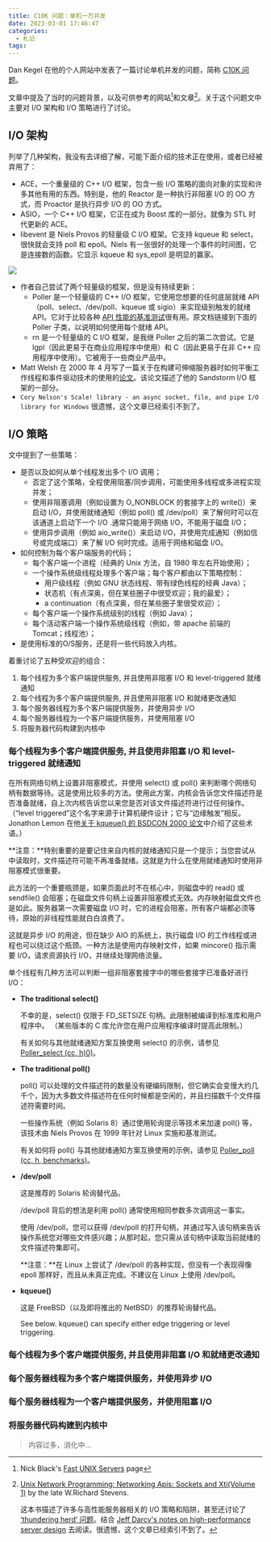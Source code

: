 ```yaml
---
title: C10K 问题：单机一万并发
date: 2023-03-01 17:46:47
categories: 
  - 札记
tags:
---
```


Dan Kegel 在他的个人网站中发表了一篇讨论单机并发的问题，简称 [C10K 问题](http://www.kegel.com/c10k.html)。

文章中提及了当时的问题背景，以及可供参考的网站[^1]和文章[^2]。关于这个问题文中主要对 I/O 架构和 I/O 策略进行了讨论。

[^1]: Nick Black's [Fast UNIX Servers](https://nick-black.com/dankwiki/index.php/Network_servers) page

[^2]: [Unix Network Programming: Networking Apis: Sockets and Xti(Volume 1)](http://www.amazon.com/exec/obidos/ASIN/013490012X/) by the late W.Richard Stevens.

    这本书描述了许多与高性能服务器相关的 I/O 策略和陷阱，甚至还讨论了 [‘thundering herd’ 问题](http://www.citi.umich.edu/projects/linux-scalability/reports/accept.html)。结合 [Jeff Darcy's notes on high-performance server design](http://pl.atyp.us/content/tech/servers.html) 去阅读。很遗憾，这个文章已经索引不到了。

<!-- more -->

## I/O 架构

列举了几种架构，我没有去详细了解，可能下面介绍的技术正在使用，或者已经被弃用了：

* ACE，一个重量级的 C++ I/O 框架，包含一些 I/O 策略的面向对象的实现和许多其他有用的东西。特别是，他的 Reactor 是一种执行非阻塞 I/O 的 OO 方式，而 Proactor 是执行异步 I/O 的 OO 方式。
* ASIO，一个 C++ I/O 框架，它正在成为 Boost 库的一部分。就像为 STL 时代更新的 ACE。
* libevent 是 Niels Provos 的轻量级 C I/O 框架。它支持 kqueue 和 select，很快就会支持 poll 和 epoll。Niels 有一张很好的处理一个事件的时间图，它是连接数的函数。它显示 kqueue 和 sys_epoll 是明显的赢家。

![](https://monkey.org/~provos/libevent/libevent-benchmark.jpg)

* 作者自己尝试了两个轻量级的框架，但是没有持续更新：
  * Poller 是一个轻量级的 C++ I/O 框架，它使用您想要的任何底层就绪 API（poll、select、/dev/poll、kqueue 或 sigio）来实现级别触发的就绪 API。它对于比较各种 [API 性能的基准测试](http://www.kegel.com/dkftpbench/Poller_bench.html)很有用。原文档链接到下面的 Poller 子类，以说明如何使用每个就绪 API。
  * rn 是一个轻量级的 C I/O 框架，是我继 Poller 之后的第二次尝试。它是 lgpl（因此更易于在商业应用程序中使用）和 C（因此更易于在非 C++ 应用程序中使用）。它被用于一些商业产品中。
* Matt Welsh 在 2000 年 4 月写了一篇关于在构建可伸缩服务器时如何平衡工作线程和事件驱动技术的使用的[论文](http://www.cs.berkeley.edu/~mdw/papers/events.pdf)。该论文描述了他的 Sandstorm I/O 框架的一部分。
* `Cory Nelson's Scale! library - an async socket, file, and pipe I/O library for Windows` 很遗憾，这个文章已经索引不到了。

## I/O 策略

文中提到了一些策略：

* 是否以及如何从单个线程发出多个 I/O 调用；
  * 否定了这个策略，全程使用阻塞/同步调用，可能使用多线程或多进程实现并发；
  * 使用非阻塞调用（例如设置为 O_NONBLOCK 的套接字上的 write()）来启动 I/O，并使用就绪通知（例如 poll() 或 /dev/poll）来了解何时可以在该通道上启动下一个 I/O .通常只能用于网络 I/O，不能用于磁盘 I/O；
  * 使用异步调用（例如 aio_write()）来启动 I/O，并使用完成通知（例如信号或完成端口）来了解 I/O 何时完成。适用于网络和磁盘 I/O。
* 如何控制为每个客户端服务的代码；
  * 每个客户端一个进程（经典的 Unix 方法，自 1980 年左右开始使用）；
  * 一个操作系统级线程处理多个客户端；每个客户都由以下策略控制：
    * 用户级线程（例如 GNU 状态线程、带有绿色线程的经典 Java）；
    * 状态机（有点深奥，但在某些圈子中很受欢迎；我的最爱）；
    * a continuation（有点深奥，但在某些圈子里很受欢迎）；
  * 每个客户端一个操作系统级别的线程（例如 Java）；
  * 每个活动客户端一个操作系统级线程（例如，带 apache 前端的 Tomcat；线程池）；
* 是使用标准的O/S服务，还是将一些代码放入内核。

着重讨论了五种受欢迎的组合：

1. 每个线程为多个客户端提供服务, 并且使用非阻塞 I/O 和 level-triggered 就绪通知
2. 每个线程为多个客户端提供服务, 并且使用非阻塞 I/O 和就绪更改通知
3. 每个服务器线程为多个客户端提供服务，并使用异步 I/O
4. 每个服务器线程为一个客户端提供服务，并使用阻塞 I/O
5. 将服务器代码构建到内核中

### 每个线程为多个客户端提供服务, 并且使用非阻塞 I/O 和 level-triggered 就绪通知

在所有网络句柄上设置非阻塞模式，并使用 select() 或 poll() 来判断哪个网络句柄有数据等待。这是使用比较多的方法。使用此方案，内核会告诉您文件描述符是否准备就绪，自上次内核告诉您以来您是否对该文件描述符进行过任何操作。（“level triggered”这个名字来源于计算机硬件设计；它与“边缘触发”相反。 Jonathon Lemon 在他[关于 kqueue() 的 BSDCON 2000 论文](https://people.freebsd.org/~jlemon/papers/kqueue.pdf)中介绍了这些术语。）

**注意：**特别重要的是要记住来自内核的就绪通知只是一个提示；当您尝试从中读取时，文件描述符可能不再准备就绪。这就是为什么在使用就绪通知时使用非阻塞模式很重要。

此方法的一个重要瓶颈是，如果页面此时不在核心中，则磁盘中的 read() 或 sendfile() 会阻塞；在磁盘文件句柄上设置非阻塞模式无效。内存映射磁盘文件也是如此。服务器第一次需要磁盘 I/O 时，它的进程会阻塞，所有客户端都必须等待，原始的非线程性能就白白浪费了。

这就是异步 I/O 的用途，但在缺少 AIO 的系统上，执行磁盘 I/O 的工作线程或进程也可以绕过这个瓶颈。一种方法是使用内存映射文件，如果 mincore() 指示需要 I/O，请求资源执行 I/O，并继续处理网络流量。

单个线程有几种方法可以判断一组非阻塞套接字中的哪些套接字已准备好进行 I/O：

* **The traditional select()**

  不幸的是，select() 仅限于 FD_SETSIZE 句柄。此限制被编译到标准库和用户程序中。 （某些版本的 C 库允许您在用户应用程序编译时提高此限制。）

  有关如何与其他就绪通知方案互换使用 select() 的示例，请参见 [Poller_select (cc, h)0)](http://www.kegel.com/dkftpbench/doc/Poller_select.html)。

* **The traditional poll()**
  
  poll() 可以处理的文件描述符的数量没有硬编码限制，但它确实会变慢大约几千个，因为大多数文件描述符在任何时候都是空闲的，并且扫描数千个文件描述符需要时间。

  一些操作系统（例如 Solaris 8）通过使用轮询提示等技术来加速 poll() 等，该技术由 Niels Provos 在 1999 年针对 Linux 实施和基准测试。

  有关如何将 poll() 与其他就绪通知方案互换使用的示例，请参见 [Poller_poll (cc, h, benchmarks)](http://www.kegel.com/dkftpbench/doc/Poller_poll.html)。

* **/dev/poll**

  这是推荐的 Solaris 轮询替代品。

  /dev/poll 背后的想法是利用 poll() 通常使用相同参数多次调用这一事实。

  使用 /dev/poll，您可以获得 /dev/poll 的打开句柄，并通过写入该句柄来告诉操作系统您对哪些文件感兴趣；从那时起，您只需从该句柄中读取当前就绪的文件描述符集即可。

  **注意：**在 Linux 上尝试了 /dev/poll 的各种实现，但没有一个表现得像 epoll 那样好，而且从未真正完成。不建议在 Linux 上使用 /dev/poll。

* **kqueue()**

  这是 FreeBSD（以及即将推出的 NetBSD）的推荐轮询替代品。

  See below. kqueue() can specify either edge triggering or level triggering.

### 每个线程为多个客户端提供服务, 并且使用非阻塞 I/O 和就绪更改通知
### 每个服务器线程为多个客户端提供服务，并使用异步 I/O
### 每个服务器线程为一个客户端提供服务，并使用阻塞 I/O
### 将服务器代码构建到内核中

> 内容过多，消化中...
